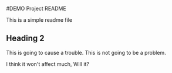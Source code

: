 #DEMO Project README

This is a simple readme file

## Heading 2

This is going to cause a trouble.
This is not going to be a problem.


I think it won't affect much, Will it?
